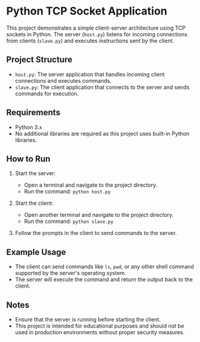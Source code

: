 # Python TCP Socket Application

This project demonstrates a simple client-server architecture using TCP sockets in Python. The server (`host.py`) listens for incoming connections from clients (`slave.py`) and executes instructions sent by the client.

## Project Structure

- `host.py`: The server application that handles incoming client connections and executes commands.
- `slave.py`: The client application that connects to the server and sends commands for execution.

## Requirements

- Python 3.x
- No additional libraries are required as this project uses built-in Python libraries.

## How to Run

1. Start the server:
   - Open a terminal and navigate to the project directory.
   - Run the command: `python host.py`

2. Start the client:
   - Open another terminal and navigate to the project directory.
   - Run the command: `python slave.py`

3. Follow the prompts in the client to send commands to the server.

## Example Usage

- The client can send commands like `ls`, `pwd`, or any other shell command supported by the server's operating system.
- The server will execute the command and return the output back to the client.

## Notes

- Ensure that the server is running before starting the client.
- This project is intended for educational purposes and should not be used in production environments without proper security measures.